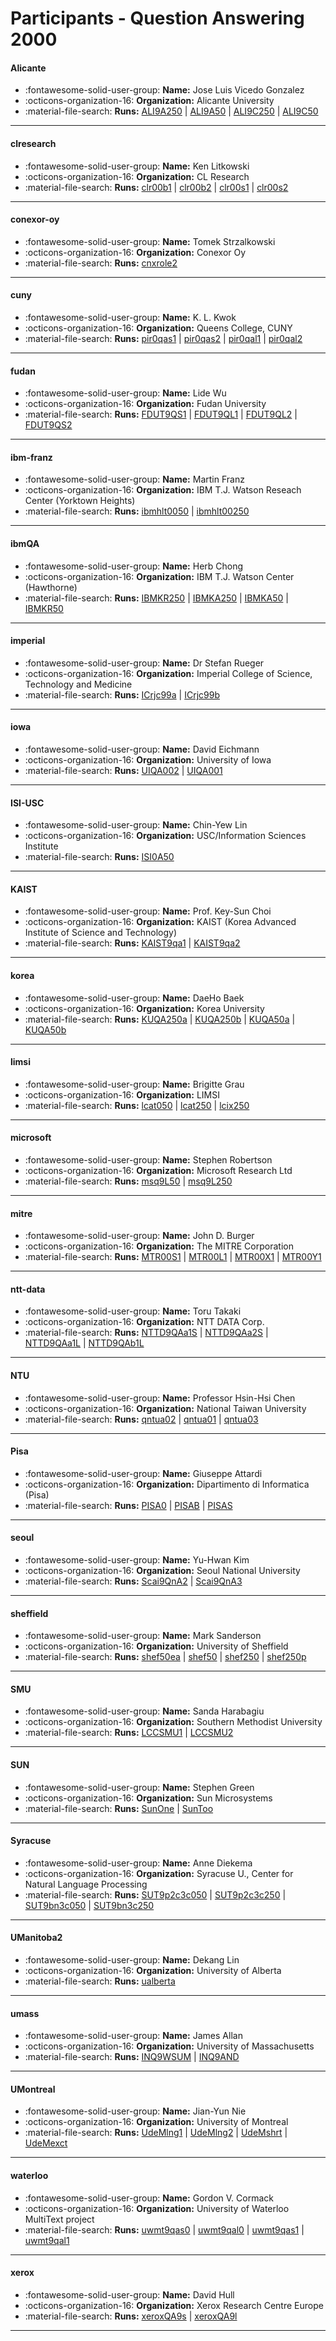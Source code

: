 # Participants - Question Answering 2000 

#### Alicante
 - :fontawesome-solid-user-group: **Name:** Jose Luis Vicedo Gonzalez
 - :octicons-organization-16: **Organization:** Alicante University
 - :material-file-search: **Runs:** [ALI9A250](./runs.md#ali9a250) | [ALI9A50](./runs.md#ali9a50) | [ALI9C250](./runs.md#ali9c250) | [ALI9C50](./runs.md#ali9c50)

---
#### clresearch
 - :fontawesome-solid-user-group: **Name:** Ken Litkowski
 - :octicons-organization-16: **Organization:** CL Research
 - :material-file-search: **Runs:** [clr00b1](./runs.md#clr00b1) | [clr00b2](./runs.md#clr00b2) | [clr00s1](./runs.md#clr00s1) | [clr00s2](./runs.md#clr00s2)

---
#### conexor-oy
 - :fontawesome-solid-user-group: **Name:** Tomek Strzalkowski
 - :octicons-organization-16: **Organization:** Conexor Oy
 - :material-file-search: **Runs:** [cnxrole2](./runs.md#cnxrole2)

---
#### cuny
 - :fontawesome-solid-user-group: **Name:** K. L. Kwok
 - :octicons-organization-16: **Organization:** Queens College, CUNY
 - :material-file-search: **Runs:** [pir0qas1](./runs.md#pir0qas1) | [pir0qas2](./runs.md#pir0qas2) | [pir0qal1](./runs.md#pir0qal1) | [pir0qal2](./runs.md#pir0qal2)

---
#### fudan
 - :fontawesome-solid-user-group: **Name:** Lide Wu
 - :octicons-organization-16: **Organization:** Fudan University
 - :material-file-search: **Runs:** [FDUT9QS1](./runs.md#fdut9qs1) | [FDUT9QL1](./runs.md#fdut9ql1) | [FDUT9QL2](./runs.md#fdut9ql2) | [FDUT9QS2](./runs.md#fdut9qs2)

---
#### ibm-franz
 - :fontawesome-solid-user-group: **Name:** Martin Franz
 - :octicons-organization-16: **Organization:** IBM T.J. Watson Reseach Center (Yorktown Heights)
 - :material-file-search: **Runs:** [ibmhlt0050](./runs.md#ibmhlt0050) | [ibmhlt00250](./runs.md#ibmhlt00250)

---
#### ibmQA
 - :fontawesome-solid-user-group: **Name:** Herb Chong
 - :octicons-organization-16: **Organization:** IBM T.J. Watson Center (Hawthorne)
 - :material-file-search: **Runs:** [IBMKR250](./runs.md#ibmkr250) | [IBMKA250](./runs.md#ibmka250) | [IBMKA50](./runs.md#ibmka50) | [IBMKR50](./runs.md#ibmkr50)

---
#### imperial
 - :fontawesome-solid-user-group: **Name:** Dr Stefan Rueger
 - :octicons-organization-16: **Organization:** Imperial College of Science, Technology and Medicine
 - :material-file-search: **Runs:** [ICrjc99a](./runs.md#icrjc99a) | [ICrjc99b](./runs.md#icrjc99b)

---
#### iowa
 - :fontawesome-solid-user-group: **Name:** David Eichmann
 - :octicons-organization-16: **Organization:** University of Iowa
 - :material-file-search: **Runs:** [UIQA002](./runs.md#uiqa002) | [UIQA001](./runs.md#uiqa001)

---
#### ISI-USC
 - :fontawesome-solid-user-group: **Name:** Chin-Yew Lin
 - :octicons-organization-16: **Organization:** USC/Information Sciences Institute
 - :material-file-search: **Runs:** [ISI0A50](./runs.md#isi0a50)

---
#### KAIST
 - :fontawesome-solid-user-group: **Name:** Prof. Key-Sun Choi
 - :octicons-organization-16: **Organization:** KAIST (Korea Advanced Institute of Science and Technology)
 - :material-file-search: **Runs:** [KAIST9qa1](./runs.md#kaist9qa1) | [KAIST9qa2](./runs.md#kaist9qa2)

---
#### korea
 - :fontawesome-solid-user-group: **Name:** DaeHo Baek
 - :octicons-organization-16: **Organization:** Korea University
 - :material-file-search: **Runs:** [KUQA250a](./runs.md#kuqa250a) | [KUQA250b](./runs.md#kuqa250b) | [KUQA50a](./runs.md#kuqa50a) | [KUQA50b](./runs.md#kuqa50b)

---
#### limsi
 - :fontawesome-solid-user-group: **Name:** Brigitte Grau
 - :octicons-organization-16: **Organization:** LIMSI
 - :material-file-search: **Runs:** [lcat050](./runs.md#lcat050) | [lcat250](./runs.md#lcat250) | [lcix250](./runs.md#lcix250)

---
#### microsoft
 - :fontawesome-solid-user-group: **Name:** Stephen Robertson
 - :octicons-organization-16: **Organization:** Microsoft Research Ltd
 - :material-file-search: **Runs:** [msq9L50](./runs.md#msq9l50) | [msq9L250](./runs.md#msq9l250)

---
#### mitre
 - :fontawesome-solid-user-group: **Name:** John D. Burger
 - :octicons-organization-16: **Organization:** The MITRE Corporation
 - :material-file-search: **Runs:** [MTR00S1](./runs.md#mtr00s1) | [MTR00L1](./runs.md#mtr00l1) | [MTR00X1](./runs.md#mtr00x1) | [MTR00Y1](./runs.md#mtr00y1)

---
#### ntt-data
 - :fontawesome-solid-user-group: **Name:** Toru Takaki
 - :octicons-organization-16: **Organization:** NTT DATA Corp.
 - :material-file-search: **Runs:** [NTTD9QAa1S](./runs.md#nttd9qaa1s) | [NTTD9QAa2S](./runs.md#nttd9qaa2s) | [NTTD9QAa1L](./runs.md#nttd9qaa1l) | [NTTD9QAb1L](./runs.md#nttd9qab1l)

---
#### NTU
 - :fontawesome-solid-user-group: **Name:** Professor Hsin-Hsi Chen
 - :octicons-organization-16: **Organization:** National Taiwan University
 - :material-file-search: **Runs:** [qntua02](./runs.md#qntua02) | [qntua01](./runs.md#qntua01) | [qntua03](./runs.md#qntua03)

---
#### Pisa
 - :fontawesome-solid-user-group: **Name:** Giuseppe Attardi
 - :octicons-organization-16: **Organization:** Dipartimento di Informatica (Pisa)
 - :material-file-search: **Runs:** [PISA0](./runs.md#pisa0) | [PISAB](./runs.md#pisab) | [PISAS](./runs.md#pisas)

---
#### seoul
 - :fontawesome-solid-user-group: **Name:** Yu-Hwan Kim
 - :octicons-organization-16: **Organization:** Seoul National University
 - :material-file-search: **Runs:** [Scai9QnA2](./runs.md#scai9qna2) | [Scai9QnA3](./runs.md#scai9qna3)

---
#### sheffield
 - :fontawesome-solid-user-group: **Name:** Mark Sanderson
 - :octicons-organization-16: **Organization:** University of Sheffield
 - :material-file-search: **Runs:** [shef50ea](./runs.md#shef50ea) | [shef50](./runs.md#shef50) | [shef250](./runs.md#shef250) | [shef250p](./runs.md#shef250p)

---
#### SMU
 - :fontawesome-solid-user-group: **Name:** Sanda Harabagiu
 - :octicons-organization-16: **Organization:** Southern Methodist University
 - :material-file-search: **Runs:** [LCCSMU1](./runs.md#lccsmu1) | [LCCSMU2](./runs.md#lccsmu2)

---
#### SUN
 - :fontawesome-solid-user-group: **Name:** Stephen Green
 - :octicons-organization-16: **Organization:** Sun Microsystems
 - :material-file-search: **Runs:** [SunOne](./runs.md#sunone) | [SunToo](./runs.md#suntoo)

---
#### Syracuse
 - :fontawesome-solid-user-group: **Name:** Anne Diekema
 - :octicons-organization-16: **Organization:** Syracuse U., Center for Natural Language Processing
 - :material-file-search: **Runs:** [SUT9p2c3c050](./runs.md#sut9p2c3c050) | [SUT9p2c3c250](./runs.md#sut9p2c3c250) | [SUT9bn3c050](./runs.md#sut9bn3c050) | [SUT9bn3c250](./runs.md#sut9bn3c250)

---
#### UManitoba2
 - :fontawesome-solid-user-group: **Name:** Dekang Lin
 - :octicons-organization-16: **Organization:** University of Alberta
 - :material-file-search: **Runs:** [ualberta](./runs.md#ualberta)

---
#### umass
 - :fontawesome-solid-user-group: **Name:** James Allan
 - :octicons-organization-16: **Organization:** University of Massachusetts
 - :material-file-search: **Runs:** [INQ9WSUM](./runs.md#inq9wsum) | [INQ9AND](./runs.md#inq9and)

---
#### UMontreal
 - :fontawesome-solid-user-group: **Name:** Jian-Yun Nie
 - :octicons-organization-16: **Organization:** University of Montreal
 - :material-file-search: **Runs:** [UdeMlng1](./runs.md#udemlng1) | [UdeMlng2](./runs.md#udemlng2) | [UdeMshrt](./runs.md#udemshrt) | [UdeMexct](./runs.md#udemexct)

---
#### waterloo
 - :fontawesome-solid-user-group: **Name:** Gordon V. Cormack
 - :octicons-organization-16: **Organization:** University of Waterloo MultiText project
 - :material-file-search: **Runs:** [uwmt9qas0](./runs.md#uwmt9qas0) | [uwmt9qal0](./runs.md#uwmt9qal0) | [uwmt9qas1](./runs.md#uwmt9qas1) | [uwmt9qal1](./runs.md#uwmt9qal1)

---
#### xerox
 - :fontawesome-solid-user-group: **Name:** David Hull
 - :octicons-organization-16: **Organization:** Xerox Research Centre Europe
 - :material-file-search: **Runs:** [xeroxQA9s](./runs.md#xeroxqa9s) | [xeroxQA9l](./runs.md#xeroxqa9l)

---
